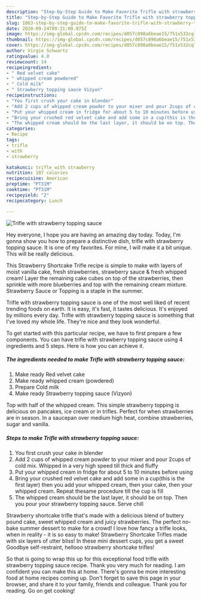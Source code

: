 ```yaml
---
description: "Step-by-Step Guide to Make Favorite Trifle with strawberry topping sauce"
title: "Step-by-Step Guide to Make Favorite Trifle with strawberry topping sauce"
slug: 1863-step-by-step-guide-to-make-favorite-trifle-with-strawberry-topping-sauce
date: 2020-09-24T09:31:00.075Z
image: https://img-global.cpcdn.com/recipes/d057c898a6beae15/751x532cq70/trifle-with-strawberry-topping-sauce-recipe-main-photo.jpg
thumbnail: https://img-global.cpcdn.com/recipes/d057c898a6beae15/751x532cq70/trifle-with-strawberry-topping-sauce-recipe-main-photo.jpg
cover: https://img-global.cpcdn.com/recipes/d057c898a6beae15/751x532cq70/trifle-with-strawberry-topping-sauce-recipe-main-photo.jpg
author: Virgie Schwartz
ratingvalue: 4.8
reviewcount: 14
recipeingredient:
- " Red velvet cake"
- " whipped cream powdered"
- " Cold milk"
- " Strawberry topping sauce Vizyon"
recipeinstructions:
- "You first crush your cake in blender"
- "Add 2 cups of whipped cream powder to your mixer and pour 2cups of cold mix. Whipped in a very high speed till thick and fluffy"
- "Put your whipped cream in fridge for about 5 to 10 minutes before using"
- "Bring your crushed red velvet cake and add some in a cup(this is the first layer) then you add your whipped cream, then your cake, then your whipped cream. Repeat thesame procedure till the cup is fill"
- "The whipped cream should be the last layer, it should be on top. Then you pour your strawberry topping sauce. Serve chill"
categories:
- Recipe
tags:
- trifle
- with
- strawberry

katakunci: trifle with strawberry 
nutrition: 187 calories
recipecuisine: American
preptime: "PT31M"
cooktime: "PT31M"
recipeyield: "2"
recipecategory: Lunch

---
```



![Trifle with strawberry topping sauce](https://img-global.cpcdn.com/recipes/d057c898a6beae15/751x532cq70/trifle-with-strawberry-topping-sauce-recipe-main-photo.jpg)

Hey everyone, I hope you are having an amazing day today. Today, I'm gonna show you how to prepare a distinctive dish, trifle with strawberry topping sauce. It is one of my favorites. For mine, I will make it a bit unique. This will be really delicious.

This Strawberry Shortcake Trifle recipe is simple to make with layers of moist vanilla cake, fresh strawberries, strawberry sauce &amp; fresh whipped cream! Layer the remaining cake cubes on top of the strawberries, then sprinkle with more blueberries and top with the remaining cream mixture. Strawberry Sauce or Topping is a staple in the summer.

Trifle with strawberry topping sauce is one of the most well liked of recent trending foods on earth. It is easy, it's fast, it tastes delicious. It's enjoyed by millions every day. Trifle with strawberry topping sauce is something that I've loved my whole life. They're nice and they look wonderful.


To get started with this particular recipe, we have to first prepare a few components. You can have trifle with strawberry topping sauce using 4 ingredients and 5 steps. Here is how you can achieve it.

<!--inarticleads1-->

##### The ingredients needed to make Trifle with strawberry topping sauce:

1. Make ready  Red velvet cake
1. Make ready  whipped cream (powdered)
1. Prepare  Cold milk
1. Make ready  Strawberry topping sauce (Vizyon)


Top with half of the whipped cream. This simple strawberry topping is delicious on pancakes, ice cream or in trifles. Perfect for when strawberries are in season. In a saucepan over medium high heat, combine strawberries, sugar and vanilla. 

<!--inarticleads2-->

##### Steps to make Trifle with strawberry topping sauce:

1. You first crush your cake in blender
1. Add 2 cups of whipped cream powder to your mixer and pour 2cups of cold mix. Whipped in a very high speed till thick and fluffy
1. Put your whipped cream in fridge for about 5 to 10 minutes before using
1. Bring your crushed red velvet cake and add some in a cup(this is the first layer) then you add your whipped cream, then your cake, then your whipped cream. Repeat thesame procedure till the cup is fill
1. The whipped cream should be the last layer, it should be on top. Then you pour your strawberry topping sauce. Serve chill


Strawberry shortcake trifle that&#39;s made with a delicious blend of buttery pound cake, sweet whipped cream and juicy strawberries. The perfect no-bake summer dessert to make for a crowd! I love how fancy a trifle looks, when in reality - it is so easy to make! Strawberry Shortcake Trifles made with six layers of utter bliss! In these mini dessert cups, you get a sweet Goodbye self-restraint, hellooo strawberry shortcake trifles! 

So that is going to wrap this up for this exceptional food trifle with strawberry topping sauce recipe. Thank you very much for reading. I am confident you can make this at home. There's gonna be more interesting food at home recipes coming up. Don't forget to save this page in your browser, and share it to your family, friends and colleague. Thank you for reading. Go on get cooking!
